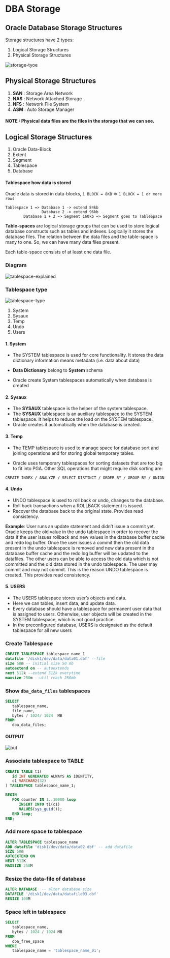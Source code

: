 # DBA Storage

## Oracle Database Storage Structures
Storage structures have 2 types:
1. Logical Storage Structures
2. Physical Storage Structures


![storage-tyoe](https://dotnettutorials.net/wp-content/uploads/2022/07/word-image-28246-1.png?ezimgfmt=ng:webp/ngcb8)

## Physical Storage Structures
1. **SAN** : Storage Area Network
2. **NAS** : Network Attached Storage
3. **NFS** : Network File System
4. **ASM** : Auto Storage Manager

#### NOTE :  Physical data files are the files in the storage that we can see.


## Logical Storage Structures

1. Oracle Data-Block
2. Extent
3. Segment
4. Tablespace
5. Database


#### Tablespace how data is stored
Oracle data is stored in data-blocks, `1 BLOCK = 8KB` => `1 BLOCK = 1 or more rows`  
```
Tablespace 1 => Database 1 -> extend 84kb
                Database 2 -> extend 96kb
        Database 1 + 2 => Segment 160kb => Segment goes to TableSpace
```


**Table-spaces** are logical storage groups that can be used to store logical database constructs such as tables and indexes. Logically it stores the database files. The relation between the data files and the table-space is many to one. So, we can have many data files present.

Each table-space consists of at least one data file.    

### Diagram
![tablespace-explained](https://www.oracletutorial.com/wp-content/uploads/2019/07/Oracle-tablespace.png)


### Tablespace type
![tablespace-type](https://dotnettutorials.net/wp-content/uploads/2022/07/word-image-28246-2-768x224.png?ezimgfmt=ng:webp/ngcb8)
1. System
2. Sysaux
3. Temp
4. Undo
5. Users


#### 1. System
* The SYSTEM tablespace is used for core functionality. It stores the data dictionary information means metadata (i.e. data about data)  

* **Data Dictionary** belong to **System** schema
* Oracle create System tablespaces automatically when database is created

#### 2. Sysaux
* The **SYSAUX** tablespace is the helper of the system tablespace. 
* The **SYSAUX** tablespace is an auxiliary tablespace to the SYSTEM tablespace. It helps to reduce the load on the SYSTEM tablespace.
* Oracle creates it automatically when the database is created. 


#### 3. Temp 
* The TEMP tablespace is used to manage space for database sort and joining operations and for storing global temporary tables.

* Oracle uses temporary tablespaces for sorting datasets that are too big to fit into PGA. Other SQL operations that might require disk sorting are: 
 
`CREATE INDEX / ANALYZE / SELECT DISTINCT / ORDER BY / GROUP BY / UNION`

#### 4. Undo
* UNDO tablespace is used to roll back or undo, changes to the database. 
* Roll back transactions when a ROLLBACK statement is issued. 
* Recover the database back to the original state. Provides read consistency. 

**Example**: User runs an update statement and didn’t issue a commit yet. Oracle keeps the old value in the undo tablespace in order to recover the data if the user issues rollback and new values in the database buffer cache and redo log buffer. Once the user issues a commit then the old data present in the undo tablespace is removed and new data present in the database buffer cache and the redo log buffer will be updated to the datafiles. The other users can be able to access the old data which is not committed and the old data stored in the undo tablespace. The user may commit and may not commit. This is the reason UNDO tablespace is created. This provides read consistency.

#### 5. USERS  
* The USERS tablespace stores user’s objects and data. 
* Here we can tables, insert data, and update data. 
* Every database should have a tablespace for permanent user data that is assigned to users. Otherwise, user objects will be created in the SYSTEM tablespace, which is not good practice. 
* In the preconfigured database, USERS is designated as the default tablespace for all new users


### Create Tablespace
```sql 
CREATE TABLESPACE tablespace_name_1
datafile '/disk1/dev/data/data01.dbf' --file
size 50m -- initial size 50 mb
autoextend on -- autoextends
next 512k --extend 512k everytime
maxsize 250m --util reach 250mb
```

### Show `dba_data_files` tablespaces
```sql
SELECT 
   tablespace_name, 
   file_name, 
   bytes / 1024/ 1024  MB
FROM
   dba_data_files;
```
#### OUTPUT
![out](https://www.oracletutorial.com/wp-content/uploads/2019/07/create-tablespace-query-tablespaces.png)


### Associate tablespace to TABLE
```sql
CREATE TABLE t1(
   id INT GENERATED ALWAYS AS IDENTITY, 
   c1 VARCHAR2(32)
) TABLESPACE tablespace_name_1;

BEGIN
   FOR counter IN 1..10000 loop
      INSERT INTO t1(c1)
      VALUES(sys_guid());
   END loop;
END;
```


### Add more space to tablespace
```sql 
ALTER TABLESPACE tablespace_name
ADD datafile 'disk1/dev/data/data02.dbf' -- add datafile
SIZE 50m
AUTOEXTEND ON
NEXT 512K
MAXSIZE 250M
```

### Resize the data-file of database
```sql 
ALTER DATABASE  -- alter database size
DATAFILE '/disk1/dev/data/datafile03.dbf'
RESIZE 100M
```

### Space left in tablespace
```sql
SELECT 
   tablespace_name, 
   bytes / 1024 / 1024 MB
FROM 
   dba_free_space
WHERE 
   tablespace_name = 'tablespace_name_01';
```
